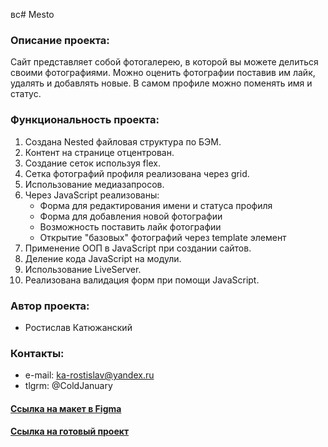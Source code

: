 вс# Mesto

### Описание проекта:
Сайт представляет собой фотогалерею, в которой вы можете делиться своими фотографиями. Можно оценить фотографии поставив им лайк, удалять и добавлять новые. В самом профиле можно поменять имя и статус.


### Функциональность проекта:

1. Создана Nested файловая структура по БЭМ.
2. Контент на странице отцентрован.
3. Создание сеток используя flex.
4. Сетка фотографий профиля реализована через grid.
5. Использование медиазапросов.
6. Через JavaScript реализованы:
    * Форма для редактирования имени и статуса профиля
    * Форма для добавления новой фотографии
    * Возможность поставить лайк фотографии
    * Открытие "базовых" фотографий через template элемент
7. Применение ООП в JavaScript при создании сайтов.
8. Деление кода JavaScript на модули.
9. Использование LiveServer.
10. Реализована валидация форм при помощи JavaScript.

### Автор проекта:
* Ростислав Катюжанский

### Контакты:
* e-mail: ka-rostislav@yandex.ru
* tlgrm: @ColdJanuary


#### [Ссылка на макет в Figma](https://www.figma.com/file/StZjf8HnoeLdiXS7dYrLAh/JavaScript.-Sprint-4)
#### [Ссылка на готовый проект](https://raskat-dev.github.io/mesto/index.html)
